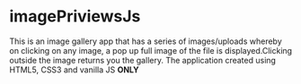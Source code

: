 # imagePriviewsJs
This is an image gallery app that has a series of images/uploads whereby on clicking on any image, a pop up full image of the file is displayed.Clicking outside the image returns you the gallery.
The application created using HTML5, CSS3 and vanilla JS **ONLY**
